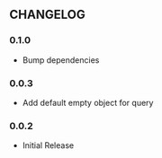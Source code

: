 ## CHANGELOG

### 0.1.0
- Bump dependencies

### 0.0.3
- Add default empty object for query

### 0.0.2
- Initial Release
